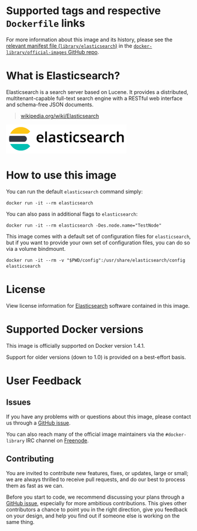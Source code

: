 # Supported tags and respective `Dockerfile` links



For more information about this image and its history, please see the [relevant
manifest file
(`library/elasticsearch`)](https://github.com/docker-library/official-images/blob/master/library/elasticsearch)
in the [`docker-library/official-images` GitHub
repo](https://github.com/docker-library/official-images).

# What is Elasticsearch?

Elasticsearch is a search server based on Lucene. It provides a distributed,
multitenant-capable full-text search engine with a RESTful web interface and
schema-free JSON documents.

> [wikipedia.org/wiki/Elasticsearch](https://en.wikipedia.org/wiki/Elasticsearch)

![logo](https://raw.githubusercontent.com/docker-library/docs/master/elasticsearch/logo.png)

# How to use this image

You can run the default `elasticsearch` command simply:

    docker run -it --rm elasticsearch

You can also pass in additional flags to `elasticsearch`:

    docker run -it --rm elasticsearch -Des.node.name="TestNode"

This image comes with a default set of configuration files for `elasticsearch`,
but if you want to provide your own set of configuration files, you can do so
via a volume bindmount.

    docker run -it --rm -v "$PWD/config":/usr/share/elasticsearch/config elasticsearch

# License

View license information for [Elasticsearch](http://www.elasticsearch.org/guide/en/elasticsearch/hadoop/current/license.html) software contained in this image.

# Supported Docker versions

This image is officially supported on Docker version 1.4.1.

Support for older versions (down to 1.0) is provided on a best-effort basis.

# User Feedback

## Issues

If you have any problems with or questions about this image, please contact us
 through a [GitHub issue](https://github.com/docker-library/elasticsearch/issues).

You can also reach many of the official image maintainers via the
`#docker-library` IRC channel on [Freenode](https://freenode.net).

## Contributing

You are invited to contribute new features, fixes, or updates, large or small;
we are always thrilled to receive pull requests, and do our best to process them
as fast as we can.

Before you start to code, we recommend discussing your plans 
through a [GitHub issue](https://github.com/docker-library/elasticsearch/issues), especially for more ambitious
contributions. This gives other contributors a chance to point you in the right
direction, give you feedback on your design, and help you find out if someone
else is working on the same thing.
